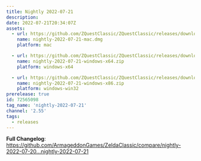 ```yaml
---
title: Nightly 2022-07-21
description: 
date: 2022-07-21T20:34:07Z
assets: 
  - url: https://github.com/ZQuestClassic/ZQuestClassic/releases/download/nightly-2022-07-21/nightly-2022-07-21-mac.dmg
    name: nightly-2022-07-21-mac.dmg
    platform: mac

  - url: https://github.com/ZQuestClassic/ZQuestClassic/releases/download/nightly-2022-07-21/nightly-2022-07-21-windows-x64.zip
    name: nightly-2022-07-21-windows-x64.zip
    platform: windows-x64

  - url: https://github.com/ZQuestClassic/ZQuestClassic/releases/download/nightly-2022-07-21/nightly-2022-07-21-windows-x86.zip
    name: nightly-2022-07-21-windows-x86.zip
    platform: windows-win32
prerelease: true
id: 72565098
tag_name: 'nightly-2022-07-21'
channel: '2.55'
tags:
  - releases
---
```


**Full Changelog**: https://github.com/ArmageddonGames/ZeldaClassic/compare/nightly-2022-07-20...nightly-2022-07-21
